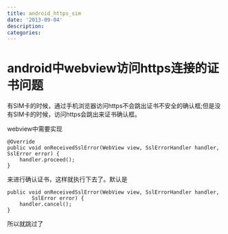 ```yaml
---
title: android_https_sim
date: '2013-09-04'
description:
categories:
---
```


android中webview访问https连接的证书问题
===

有SIM卡的时候，通过手机浏览器访问https不会跳出证书不安全的确认框;但是没有SIM卡的时候，访问https会跳出来证书确认框。

webview中需要实现

	@Override
    public void onReceivedSslError(WebView view, SslErrorHandler handler, SslError error) {
	    handler.proceed();
    }

来进行确认证书，这样就执行下去了。默认是

    public void onReceivedSslError(WebView view, SslErrorHandler handler,
            SslError error) {
        handler.cancel();
    }

所以就跳过了